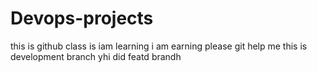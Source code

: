 # Devops-projects
this is github class is iam learning
i am earning please git help me
this is development branch
yhi did featd brandh
